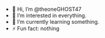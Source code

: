- 👋 Hi, I’m @theoneGHOST47
- 👀 I’m interested in everything.
- 🌱 I’m currently learning something.
- ⚡ Fun fact: nothing

<!---
theoneGHOST47/theoneGHOST47 is a ✨ special ✨ repository because its `README.md` (this file) appears on your GitHub profile.
You can click the Preview link to take a look at your changes.
--->

